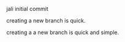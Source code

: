  jali
initial commit

creating a new branch is quick.

creating a a new branch is quick and simple.

